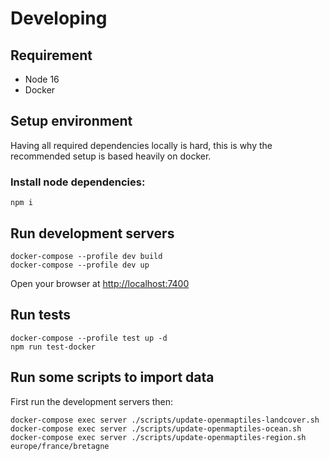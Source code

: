 # Developing

## Requirement

-   Node 16
-   Docker

## Setup environment

Having all required dependencies locally is hard, this is why the recommended setup is based heavily on docker.

### Install node dependencies:

    npm i

## Run development servers

    docker-compose --profile dev build
    docker-compose --profile dev up

Open your browser at [http://localhost:7400](http://localhost:7400)

## Run tests

    docker-compose --profile test up -d
    npm run test-docker

## Run some scripts to import data

First run the development servers then:

    docker-compose exec server ./scripts/update-openmaptiles-landcover.sh
    docker-compose exec server ./scripts/update-openmaptiles-ocean.sh
    docker-compose exec server ./scripts/update-openmaptiles-region.sh europe/france/bretagne

